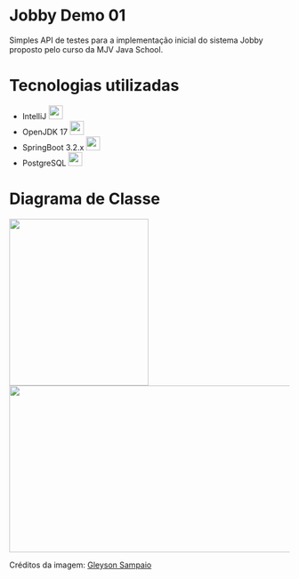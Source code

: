 # Jobby Demo 01
Simples API de testes para a implementação inicial do sistema Jobby proposto pelo curso da MJV Java School.

# Tecnologias utilizadas
- IntelliJ <img src="https://github.com/JGMelon22/mjv-jobby-cadastros-demo/assets/73988556/da35812a-cd5a-4887-9361-4a75b37e348d" width="25px"/>
- OpenJDK 17 <img src="https://cdn.jsdelivr.net/gh/devicons/devicon/icons/java/java-original.svg" width="25px"/>
- SpringBoot 3.2.x <img src="https://cdn.jsdelivr.net/gh/devicons/devicon/icons/spring/spring-original-wordmark.svg" width="25px"/>
- PostgreSQL <img src="https://cdn.jsdelivr.net/gh/devicons/devicon/icons/postgresql/postgresql-original.svg" width="25px" />

# Diagrama de Classe
<img src="https://github.com/JGMelon22/mjv-jobby-cadastros-demo/assets/73988556/f8166df9-5110-4b9a-a7d2-5b681e1df5f2" width="250" height="300"/>
<img src="https://github.com/JGMelon22/mjv-jobby-cadastros-demo/assets/73988556/6f3ff9ce-a894-459f-a782-37d25758c816" width="600" height="300"/>

Créditos da imagem:
[Gleyson Sampaio](https://sintaxe.netlify.app/topicos/aproposta#_1-2-2-1-logica)